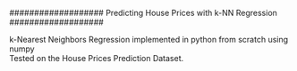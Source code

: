 ﻿###################
Predicting House Prices with k-NN Regression
###################

k-Nearest Neighbors Regression implemented in python from scratch using numpy<br>
Tested on the House Prices Prediction Dataset.